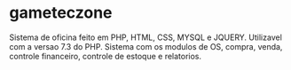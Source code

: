 # gameteczone
Sistema de oficina feito em PHP, HTML, CSS, MYSQL e JQUERY.
Utilizavel com a versao 7.3 do PHP.
Sistema com os modulos de OS, compra, venda, controle financeiro, controle de estoque e relatorios.
